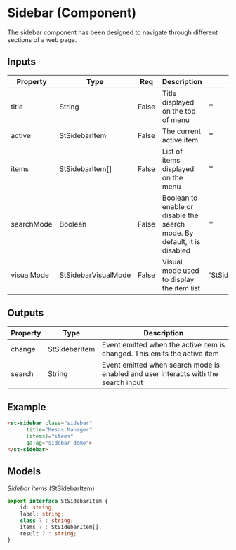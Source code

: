 # Sidebar (Component)

   The sidebar component has been designed to navigate through different sections of a web page.

## Inputs

| Property   | Type                | Req   | Description                                                              | Default                      |
| ---------- | ------------------- | ----- | ------------------------------------------------------------------------ | ---------------------------- |
| title      | String              | False | Title displayed on the top of menu                                       | ''                           |
| active     | StSidebarItem       | False | The current active item                                                  | ''                           |
| items      | StSidebarItem[]     | False | List of items displayed on the menu                                      | ''                           |
| searchMode | Boolean             | False | Boolean to enable or disable the search mode. By default, it is disabled | ''                           |
| visualMode | StSidebarVisualMode | False | Visual mode used to display the item list                                | 'StSidebarVisualMode.normal' |

## Outputs

| Property | Type          | Description                                                                        |
| -------- | ------------- | ---------------------------------------------------------------------------------- |
| change   | StSidebarItem | Event emitted when the active item is changed. This emits the active item          |
| search   | String        | Event emitted when search mode is enabled and user interacts with the search input |

## Example


```html
<st-sidebar class="sidebar"
      title="Mesos Manager"
      [items]="items"
      qaTag="sidebar-demo">
</st-sidebar>
```

## Models

*Sidebar items* (StSidebarItem)

```typescript
export interface StSidebarItem {
    id: string;
    label: string;
    class ? : string;
    items ? : StSidebarItem[];
    result ? : string;
}
```

